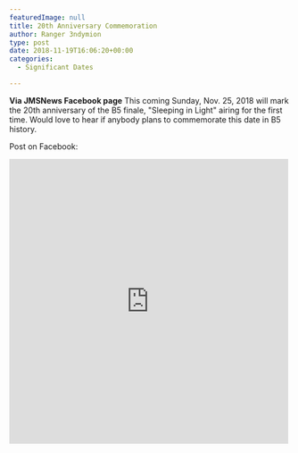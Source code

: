 ```yaml
---
featuredImage: null
title: 20th Anniversary Commemoration
author: Ranger 3ndymion
type: post
date: 2018-11-19T16:06:20+00:00
categories:
  - Significant Dates

---
```

**Via JMSNews Facebook page**
This coming Sunday, Nov. 25, 2018 will mark the 20th anniversary of the B5 finale, "Sleeping in Light" airing for the first time. Would love to hear if anybody plans to commemorate this date in B5 history.

Post on Facebook:
<iframe src="https://www.facebook.com/plugins/post.php?href=https%3A%2F%2Fwww.facebook.com%2FJMSnewscom%2Fposts%2F1921892867857782&width=500" width="500" height="510" style="border:none;overflow:hidden" scrolling="no" frameborder="0" allowTransparency="true" allow="encrypted-media"></iframe>
